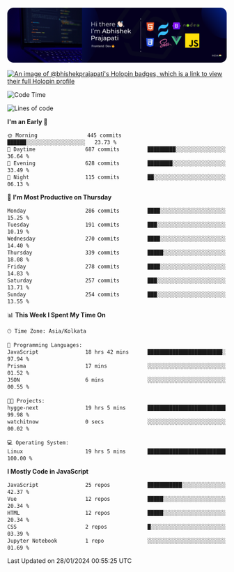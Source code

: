 ![Banner](./Header.png)

[![An image of @bhishekprajapati's Holopin badges, which is a link to view their full Holopin profile](https://holopin.me/bhishekprajapati)](https://holopin.io/@bhishekprajapati)

<!--START_SECTION:waka-->
![Code Time](http://img.shields.io/badge/Code%20Time-388%20hrs%2047%20mins-blue)

![Lines of code](https://img.shields.io/badge/From%20Hello%20World%20I%27ve%20Written-1.6%20million%20lines%20of%20code-blue)

**I'm an Early 🐤** 

```text
🌞 Morning                445 commits         ██████░░░░░░░░░░░░░░░░░░░   23.73 % 
🌆 Daytime                687 commits         █████████░░░░░░░░░░░░░░░░   36.64 % 
🌃 Evening                628 commits         ████████░░░░░░░░░░░░░░░░░   33.49 % 
🌙 Night                  115 commits         ██░░░░░░░░░░░░░░░░░░░░░░░   06.13 % 
```
📅 **I'm Most Productive on Thursday** 

```text
Monday                   286 commits         ████░░░░░░░░░░░░░░░░░░░░░   15.25 % 
Tuesday                  191 commits         ███░░░░░░░░░░░░░░░░░░░░░░   10.19 % 
Wednesday                270 commits         ████░░░░░░░░░░░░░░░░░░░░░   14.40 % 
Thursday                 339 commits         █████░░░░░░░░░░░░░░░░░░░░   18.08 % 
Friday                   278 commits         ████░░░░░░░░░░░░░░░░░░░░░   14.83 % 
Saturday                 257 commits         ███░░░░░░░░░░░░░░░░░░░░░░   13.71 % 
Sunday                   254 commits         ███░░░░░░░░░░░░░░░░░░░░░░   13.55 % 
```


📊 **This Week I Spent My Time On** 

```text
🕑︎ Time Zone: Asia/Kolkata

💬 Programming Languages: 
JavaScript               18 hrs 42 mins      ████████████████████████░   97.94 % 
Prisma                   17 mins             ░░░░░░░░░░░░░░░░░░░░░░░░░   01.52 % 
JSON                     6 mins              ░░░░░░░░░░░░░░░░░░░░░░░░░   00.55 % 

🐱‍💻 Projects: 
hygge-next               19 hrs 5 mins       █████████████████████████   99.98 % 
watchitnow               0 secs              ░░░░░░░░░░░░░░░░░░░░░░░░░   00.02 % 

💻 Operating System: 
Linux                    19 hrs 5 mins       █████████████████████████   100.00 % 
```

**I Mostly Code in JavaScript** 

```text
JavaScript               25 repos            ███████████░░░░░░░░░░░░░░   42.37 % 
Vue                      12 repos            █████░░░░░░░░░░░░░░░░░░░░   20.34 % 
HTML                     12 repos            █████░░░░░░░░░░░░░░░░░░░░   20.34 % 
CSS                      2 repos             █░░░░░░░░░░░░░░░░░░░░░░░░   03.39 % 
Jupyter Notebook         1 repo              ░░░░░░░░░░░░░░░░░░░░░░░░░   01.69 % 
```




 Last Updated on 28/01/2024 00:55:25 UTC
<!--END_SECTION:waka-->
<!--
**bhishekprajapati/bhishekprajapati** is a ✨ _special_ ✨ repository because its `README.md` (this file) appears on your GitHub profile.

Here are some ideas to get you started:

- 🔭 I’m currently working on ...
- 🌱 I’m currently learning ...
- 👯 I’m looking to collaborate on ...
- 🤔 I’m looking for help with ...
- 💬 Ask me about ...
- 📫 How to reach me: ...
- 😄 Pronouns: ...
- ⚡ Fun fact: ...
-->
